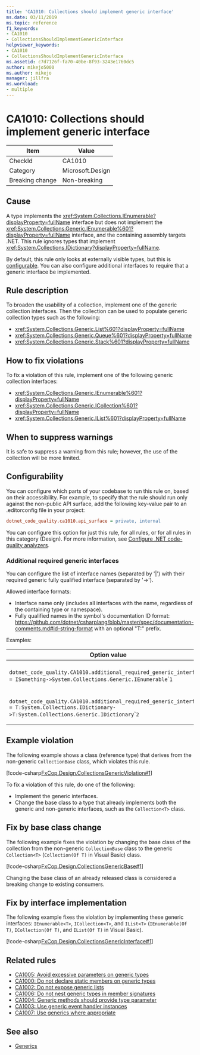 ```yaml
---
title: 'CA1010: Collections should implement generic interface'
ms.date: 03/11/2019
ms.topic: reference
f1_keywords:
- CA1010
- CollectionsShouldImplementGenericInterface
helpviewer_keywords:
- CA1010
- CollectionsShouldImplementGenericInterface
ms.assetid: c7d7126f-fa70-40be-8f93-3243e1760dc5
author: mikejo5000
ms.author: mikejo
manager: jillfra
ms.workload:
- multiple
---
```

# CA1010: Collections should implement generic interface

|Item|Value|
|-|-|
|CheckId|CA1010|
|Category|Microsoft.Design|
|Breaking change|Non-breaking|

## Cause

A type implements the <xref:System.Collections.IEnumerable?displayProperty=fullName> interface but does not implement the <xref:System.Collections.Generic.IEnumerable%601?displayProperty=fullName> interface, and the containing assembly targets .NET. This rule ignores types that implement <xref:System.Collections.IDictionary?displayProperty=fullName>.

By default, this rule only looks at externally visible types, but this is [configurable](#configurability). You can also configure additional interfaces to require that a generic interface be implemented.

## Rule description

To broaden the usability of a collection, implement one of the generic collection interfaces. Then the collection can be used to populate generic collection types such as the following:

- <xref:System.Collections.Generic.List%601?displayProperty=fullName>
- <xref:System.Collections.Generic.Queue%601?displayProperty=fullName>
- <xref:System.Collections.Generic.Stack%601?displayProperty=fullName>

## How to fix violations

To fix a violation of this rule, implement one of the following generic collection interfaces:

- <xref:System.Collections.Generic.IEnumerable%601?displayProperty=fullName>
- <xref:System.Collections.Generic.ICollection%601?displayProperty=fullName>
- <xref:System.Collections.Generic.IList%601?displayProperty=fullName>

## When to suppress warnings

It is safe to suppress a warning from this rule; however, the use of the collection will be more limited.

## Configurability

You can configure which parts of your codebase to run this rule on, based on their accessibility. For example, to specify that the rule should run only against the non-public API surface, add the following key-value pair to an .editorconfig file in your project:

```ini
dotnet_code_quality.ca1010.api_surface = private, internal
```

You can configure this option for just this rule, for all rules, or for all rules in this category (Design). For more information, see [Configure .NET code-quality analyzers](configure-fxcop-analyzers.md).

### Additional required generic interfaces

You can configure the list of interface names (separated by '|') with their required generic fully qualified interface (separated by '->').

Allowed interface formats:

- Interface name only (includes all interfaces with the name, regardless of the containing type or namespace).
- Fully qualified names in the symbol's documentation ID format: https://github.com/dotnet/csharplang/blob/master/spec/documentation-comments.md#id-string-format with an optional "T:" prefix.

Examples:

| Option value | Summary |
| --- | --- |
|`dotnet_code_quality.CA1010.additional_required_generic_interfaces = ISomething->System.Collections.Generic.IEnumerable`\``1` | All types implementing 'ISomething' regardless of its namespace are expected to also implement 'System.Collections.Generic.IEnumerable`1'. |
|`dotnet_code_quality.CA1010.additional_required_generic_interfaces = T:System.Collections.IDictionary->T:System.Collections.Generic.IDictionary`\``2` | All types implementing 'System.Collections.Generic.IDictionary' are expected to also implement 'System.Collections.Generic.IDictionary`2'. |

## Example violation

The following example shows a class (reference type) that derives from the non-generic `CollectionBase` class, which violates this rule.

[!code-csharp[FxCop.Design.CollectionsGenericViolation#1](../code-quality/codesnippet/CSharp/ca1010-collections-should-implement-generic-interface_1.cs)]

To fix a violation of this rule, do one of the following:

- Implement the generic interfaces.
- Change the base class to a type that already implements both the generic and non-generic interfaces, such as the `Collection<T>` class.

## Fix by base class change

The following example fixes the violation by changing the base class of the collection from the non-generic `CollectionBase` class to the generic `Collection<T>` (`Collection(Of T)` in Visual Basic) class.

[!code-csharp[FxCop.Design.CollectionsGenericBase#1](../code-quality/codesnippet/CSharp/ca1010-collections-should-implement-generic-interface_2.cs)]

Changing the base class of an already released class is considered a breaking change to existing consumers.

## Fix by interface implementation

The following example fixes the violation by implementing these generic interfaces: `IEnumerable<T>`, `ICollection<T>`, and `IList<T>` (`IEnumerable(Of T)`, `ICollection(Of T)`, and `IList(Of T)` in Visual Basic).

[!code-csharp[FxCop.Design.CollectionsGenericInterface#1](../code-quality/codesnippet/CSharp/ca1010-collections-should-implement-generic-interface_3.cs)]

## Related rules

- [CA1005: Avoid excessive parameters on generic types](../code-quality/ca1005.md)
- [CA1000: Do not declare static members on generic types](../code-quality/ca1000.md)
- [CA1002: Do not expose generic lists](../code-quality/ca1002.md)
- [CA1006: Do not nest generic types in member signatures](../code-quality/ca1006.md)
- [CA1004: Generic methods should provide type parameter](../code-quality/ca1004.md)
- [CA1003: Use generic event handler instances](../code-quality/ca1003.md)
- [CA1007: Use generics where appropriate](../code-quality/ca1007.md)

## See also

- [Generics](/dotnet/csharp/programming-guide/generics/index)
